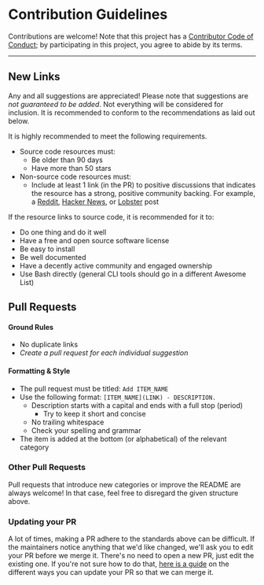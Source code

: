 # Contribution Guidelines

Contributions are welcome! Note that this project has a [Contributor Code of Conduct](./code-of-conduct.md); by participating in this project, you agree to abide by its terms.

---

## New Links

Any and all suggestions are appreciated! Please note that suggestions are _not guaranteed to be added_. Not everything will be considered for inclusion. It is recommended to conform to the recommendations as laid out below.

It is highly recommended to meet the following requirements.

- Source code resources must:
  - Be older than 90 days
  - Have more than 50 stars
- Non-source code resources must:
  - Include at least 1 link (in the PR) to positive discussions that indicates the resource has a strong, positive community backing. For example, a [Reddit](https://reddit.com/), [Hacker News](https://news.ycombinator.com/), or [Lobster](https://lobste.rs/) post

If the resource links to source code, it is recommended for it to:

- Do one thing and do it well
- Have a free and open source software license
- Be easy to install
- Be well documented
- Have a decently active community and engaged ownership
- Use Bash directly (general CLI tools should go in a different Awesome List)

## Pull Requests

#### Ground Rules

- No duplicate links
- _Create a pull request for each individual suggestion_

#### Formatting & Style

- The pull request must be titled: `Add ITEM_NAME`
- Use the following format: `[ITEM_NAME](LINK) - DESCRIPTION.`
  - Description starts with a capital and ends with a full stop (period)
    - Try to keep it short and concise
  - No trailing whitespace
  - Check your spelling and grammar
- The item is added at the bottom (or alphabetical) of the relevant category


### Other Pull Requests

Pull requests that introduce new categories or improve the README are always welcome! In that case, feel free to disregard the given structure above.

### Updating your PR

A lot of times, making a PR adhere to the standards above can be difficult. If the maintainers notice anything that we'd like changed, we'll ask you to edit your PR before we merge it. There's no need to open a new PR, just edit the existing one. If you're not sure how to do that, [here is a guide](https://github.com/RichardLitt/knowledge/blob/master/github/amending-a-commit-guide.md) on the different ways you can update your PR so that we can merge it.

